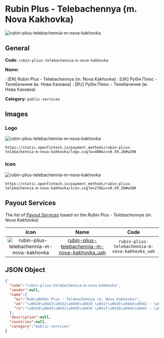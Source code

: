 
# Rubіn Plus - Telebachennya (m. Nova Kakhovka) 
![rubin-plius-telebachennia-m-nova-kakhovka](https://static.openfintech.io/payment_methods/rubin-plius-telebachennia-m-nova-kakhovka/logo.svg?w=400&c=v0.59.26#w200)  

## General 
**Code:** `rubin-plius-telebachennia-m-nova-kakhovka` 
 
**Name:** 
 
:	[EN] Rubіn Plus - Telebachennya (m. Nova Kakhovka) 
:	[UK] Рубін Плюс - Телебачення (м. Нова Каховка) 
:	[RU] Рубін Плюс - Телебачення (м. Нова Каховка) 
 
**Category:** `public-services` 
 

## Images 

### Logo 
![rubin-plius-telebachennia-m-nova-kakhovka](https://static.openfintech.io/payment_methods/rubin-plius-telebachennia-m-nova-kakhovka/logo.svg?w=400&c=v0.59.26#w200)  

```
https://static.openfintech.io/payment_methods/rubin-plius-telebachennia-m-nova-kakhovka/logo.svg?w=400&c=v0.59.26#w200
```  

### Icon 
![rubin-plius-telebachennia-m-nova-kakhovka](https://static.openfintech.io/payment_methods/rubin-plius-telebachennia-m-nova-kakhovka/icon.svg?w=278&c=v0.59.26#w100)  

```
https://static.openfintech.io/payment_methods/rubin-plius-telebachennia-m-nova-kakhovka/icon.svg?w=278&c=v0.59.26#w100
```  

## Payout Services 
 
The list of [Payout Services](/payout-services/) based on the _Rubіn Plus - Telebachennya (m. Nova Kakhovka)_ 

|Icon|Name|Code| 
|:---:|:---:|:---:| 
|![rubin-plius-telebachennia-m-nova-kakhovka](https://static.openfintech.io/payout_methods/rubin-plius-telebachennia-m-nova-kakhovka/icon.svg?w=278&c=v0.59.26#w40) |[rubin-plius-telebachennia-m-nova-kakhovka_uah](/payout-services/rubin-plius-telebachennia-m-nova-kakhovka_uah/)|`rubin-plius-telebachennia-m-nova-kakhovka_uah`| 
 

## JSON Object 

```json
{
  "code":"rubin-plius-telebachennia-m-nova-kakhovka",
  "vendor":null,
  "name":{
    "en":"Rub\u0456n Plus - Telebachennya (m. Nova Kakhovka)",
    "uk":"\u0420\u0443\u0431\u0456\u043d \u041f\u043b\u044e\u0441 - \u0422\u0435\u043b\u0435\u0431\u0430\u0447\u0435\u043d\u043d\u044f (\u043c. \u041d\u043e\u0432\u0430 \u041a\u0430\u0445\u043e\u0432\u043a\u0430)",
    "ru":"\u0420\u0443\u0431\u0456\u043d \u041f\u043b\u044e\u0441 - \u0422\u0435\u043b\u0435\u0431\u0430\u0447\u0435\u043d\u043d\u044f (\u043c. \u041d\u043e\u0432\u0430 \u041a\u0430\u0445\u043e\u0432\u043a\u0430)"
  },
  "description":null,
  "countries":null,
  "category":"public-services"
}
```  
